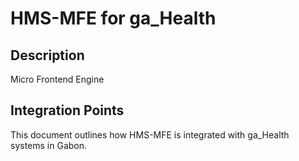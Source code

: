 # HMS-MFE for ga_Health

## Description

Micro Frontend Engine

## Integration Points

This document outlines how HMS-MFE is integrated with ga_Health systems in Gabon.
